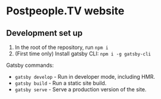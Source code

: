 # Postpeople.TV website

## Development set up

1. In the root of the repository, run `npm i`
2. (First time only) Install gatsby CLI: `npm i -g gatsby-cli`

Gatsby commands:
* `gatsby develop` - Run in developer mode, including HMR.
* `gatsby build` - Run a static site build.
* `gatsby serve` - Serve a production version of the site.

